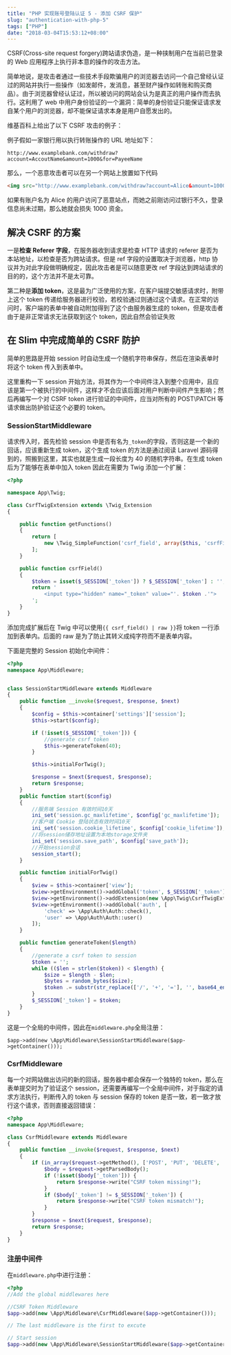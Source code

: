 ```yaml
---
title: "PHP 实现账号登陆认证 5 - 添加 CSRF 保护"
slug: "authentication-with-php-5"
tags: ["PHP"]
date: "2018-03-04T15:53:12+08:00"
---
```


CSRF(Cross-site request forgery)跨站请求伪造，是一种挟制用户在当前已登录的 Web 应用程序上执行非本意的操作的攻击方法。

简单地说，是攻击者通过一些技术手段欺骗用户的浏览器去访问一个自己曾经认证过的网站并执行一些操作（如发邮件，发消息，甚至财产操作如转账和购买商品）。由于浏览器曾经认证过，所以被访问的网站会认为是真正的用户操作而去执行。这利用了 web 中用户身份验证的一个漏洞：简单的身份验证只能保证请求发自某个用户的浏览器，却不能保证请求本身是用户自愿发出的。

维基百科上给出了以下 CSRF 攻击的例子：

例子假如一家银行用以执行转账操作的 URL 地址如下：

```
http://www.examplebank.com/withdraw?account=AccoutName&amount=1000&for=PayeeName
```

那么，一个恶意攻击者可以在另一个网站上放置如下代码

```html
<img src="http://www.examplebank.com/withdraw?account=Alice&amount=1000&for=Badman" />
```

如果有账户名为 Alice 的用户访问了恶意站点，而她之前刚访问过银行不久，登录信息尚未过期，那么她就会损失 1000 资金。

## 解决 CSRF 的方案

一是**检查 Referer 字段**，在服务器收到请求是检查 HTTP 请求的 referer 是否为本站地址，以检查是否为跨站请求。但是 ref 字段的设置取决于浏览器，http 协议并为对此字段做明确规定，因此攻击者是可以随意更改 ref 字段达到跨站请求的目的的，这个方法并不是太可靠。

第二种是**添加 token**，这是最为广泛使用的方案，在客户端提交敏感请求时，附带上这个 token 传递给服务器进行校验，若校验通过则通过这个请求。在正常的访问时，客户端的表单中被自动附加得到了这个由服务器生成的 token，但是攻击者由于是非正常请求无法获取到这个 token，因此自然会验证失败

## 在 Slim 中完成简单的 CSRF 防护

简单的思路是开始 session 时自动生成一个随机字符串保存，然后在渲染表单时将这个 token 传入到表单中。

这里重构一下 session 开始方法，将其作为一个中间件注入到整个应用中，且应该是第一个被执行的中间件，这样才不会应该后面对用户判断中间件产生影响；然后再编写一个对 CSRF token 进行验证的中间件，应当对所有的 POST\PATCH 等请求做出防护验证这个必要的 token。

### SessionStartMiddleware

请求传入时，首先检验 session 中是否有名为`_token`的字段，否则这是一个新的回话，应该重新生成 token，这个生成 token 的方法是通过阅读 Laravel 源码得到的，照搬到这里，其实也就是生成一段长度为 40 的随机字符串。在生成 token 后为了能够在表单中加入 token 因此在需要为 Twig 添加一个扩展：

```php
<?php

namespace App\Twig;

class CsrfTwigExtension extends \Twig_Extension
{

    public function getFunctions()
    {
        return [
            new \Twig_SimpleFunction('csrf_field', array($this, 'csrfField')),
        ];
    }

    public function csrfField()
    {
        $token = isset($_SESSION['_token']) ? $_SESSION['_token'] : '';
        return '
            <input type="hidden" name="_token" value="'. $token .'">
        ';
    }
}
```

添加完成扩展后在 Twig 中可以使用`{{ csrf_field() | raw }}`将 token 一行添加到表单内。后面的 raw 是为了防止其转义成纯字符而不是表单内容。

下面是完整的 Session 初始化中间件：

```php
<?php
namespace App\Middleware;


class SessionStartMiddleware extends Middleware
{
    public function __invoke($request, $response, $next)
    {
        $config = $this->container['settings']['session'];
        $this->start($config);

        if (!isset($_SESSION['_token'])) {
            //generate csrf token
            $this->generateToken(40);
        }

        $this->initialForTwig();

        $response = $next($request, $response);
        return $response;
    }
    public function start($config)
    {
        //服务端 Session 有效时间10天
        ini_set('session.gc_maxlifetime', $config['gc_maxlifetime']);
        //客户端 Cookie 登陆状态有效时间10天
        ini_set('session.cookie_lifetime', $config['cookie_lifetime']);
        //将session储存地址设置为本地storage文件夹
        ini_set('session.save_path', $config['save_path']);
        //开始session会话
        session_start();
    }

    public function initialForTwig()
    {
        $view = $this->container['view'];
        $view->getEnvironment()->addGlobal('token', $_SESSION['_token']);
        $view->getEnvironment()->addExtension(new \App\Twig\CsrfTwigExtension);
        $view->getEnvironment()->addGlobal('auth', [
            'check' => \App\Auth\Auth::check(),
            'user' => \App\Auth\Auth::user()
        ]);
    }

    public function generateToken($length)
    {
        //generate a csrf token to session
        $token = '';
        while (($len = strlen($token)) < $length) {
            $size = $length - $len;
            $bytes = random_bytes($size);
            $token .= substr(str_replace(['/', '+', '='], '', base64_encode($bytes)), 0, $size);
        }
        $_SESSION['_token'] = $token;
    }
}
```

这是一个全局的中间件，因此在`middleware.php`全局注册：

```
$app->add(new \App\Middleware\SessionStartMiddleware($app->getContainer()));
```

### CsrfMiddleware

每一个对网站做出访问的新的回话，服务器中都会保存一个独特的 token，那么在表单提交时为了验证这个 session，还需要再编写一个全局中间件，对于指定的请求方法执行，判断传入的 token 与 session 保存的 token 是否一致，若一致才放行这个请求，否则直接返回错误：

```php
<?php
namespace App\Middleware;

class CsrfMiddleware extends Middleware
{
    public function __invoke($request, $response, $next)
    {
        if (in_array($request->getMethod(), ['POST', 'PUT', 'DELETE', 'PATCH'])) {
            $body = $request->getParsedBody();
            if (!isset($body['_token'])) {
                return $response->write("CSRF token missing!");
            }
            if ($body['_token'] != $_SESSION['_token']) {
                return $response->write("CSRF token mismatch!");
            }
        }
        $response = $next($request, $response);
        return $response;
    }
}
```

### 注册中间件

在`middleware.php`中进行注册：

```php
<?php
//Add the global middlewares here

//CSRF Token Middleware
$app->add(new \App\Middleware\CsrfMiddleware($app->getContainer()));

// The last middleware is the first to excute

// Start session
$app->add(new \App\Middleware\SessionStartMiddleware($app->getContainer()));
```
